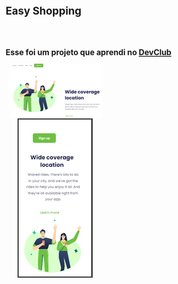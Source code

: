   <h1>Easy Shopping</h1>
  <br>
  <br>
  
<h2>Esse foi um projeto que aprendi no <a href="https://rodolfomori.com.br/devclub">DevClub</a></h2>


<header>
  <div class="desktop">
<img src="https://github.com/helbercandido/easy-shopping/blob/master/Assets/dektop.png?raw=true"/>
 <div>
<img src="https://github.com/helbercandido/easy-shopping/blob/master/Assets/mobile.png?raw=true"/>
<header>

<style>
  .desktop {
    display:block;
    width: 250px;
    height: 250px;
    margin-left: 10px;
  }
  header {
    display: inline-block;
  }    
</style>


